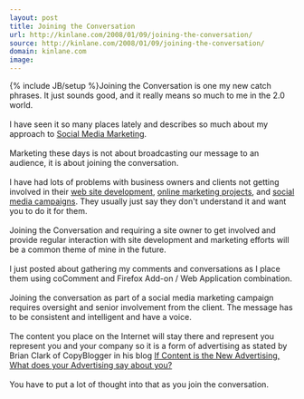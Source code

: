 ```yaml
---
layout: post
title: Joining the Conversation
url: http://kinlane.com/2008/01/09/joining-the-conversation/
source: http://kinlane.com/2008/01/09/joining-the-conversation/
domain: kinlane.com
image: 
---
```

{% include JB/setup %}Joining the Conversation is one my new catch phrases.  It just sounds good, and it really means so much to me in the 2.0 world.<br /><br />I have seen it so many places lately and describes so much about my approach to <a href="http://www.socialmediasquad.com">Social Media Marketing</a>.<br /><br />Marketing these days is not about broadcasting our message to an audience, it is about joining the conversation.<br /><br />I have had lots of problems with business owners and clients not getting involved in their <a href="http://www.originalwebsolutions.com">web site development</a>, <a href="http://www.oregonlocalsearch.com">online marketing projects</a>, and <a href="http://www.oregonlocalsearch.com">social media campaigns</a>.  They usually just say they don't understand it and want you to do it for them.<br /><br />Joining the Conversation and requiring a site owner to get involved and provide regular interaction with site development and marketing efforts will be a common theme of mine in the future.<br /><br />I just posted about gathering my comments and conversations as I place them using coComment and Firefox Add-on / Web Application combination.<br /><br />Joining the conversation as part of a social media marketing campaign requires oversight and senior involvement from the client.  The message has to be consistent and intelligent and have a voice.<br /><br />The content you place on the Internet will stay there and represent you represent you and your company so it is a form of advertising as stated by Brian Clark of CopyBlogger in his blog <a href="http://www.copyblogger.com/content-is-advertising/">If Content is the New Advertising, What does your Advertising say about you?</a><br /><br />You have to put a lot of thought into that as you join the conversation.